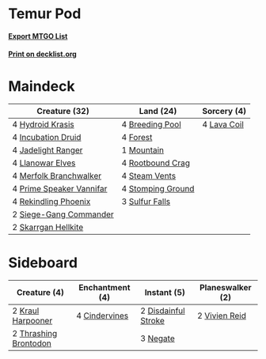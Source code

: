 # Temur Pod

#### [Export MTGO List](../collection/Temur%20Pod/Temur%20Pod.txt)
#### [Print on decklist.org](http://decklist.org/?deckmain=4%09Breeding%20Pool%0A4%09Forest%0A4%09Hydroid%20Krasis%0A4%09Incubation%20Druid%0A4%09Jadelight%20Ranger%0A4%09Lava%20Coil%0A4%09Llanowar%20Elves%0A4%09Merfolk%20Branchwalker%0A1%09Mountain%0A4%09Prime%20Speaker%20Vannifar%0A4%09Rekindling%20Phoenix%0A4%09Rootbound%20Crag%0A2%09Siege-Gang%20Commander%0A2%09Skarrgan%20Hellkite%0A4%09Steam%20Vents%0A4%09Stomping%20Ground%0A3%09Sulfur%20Falls&deckside=4%09Cindervines%0A2%09Disdainful%20Stroke%0A2%09Kraul%20Harpooner%0A3%09Negate%0A2%09Thrashing%20Brontodon%0A2%09Vivien%20Reid)
# Maindeck

|                                           Creature (32)                                           |                                         Land (24)                                          |                                     Sorcery (4)                                      |
|---------------------------------------------------------------------------------------------------|--------------------------------------------------------------------------------------------|--------------------------------------------------------------------------------------|
|4 [Hydroid Krasis](http://gatherer.wizards.com/Pages/Card/Details.aspx?multiverseid=457327)        |4 [Breeding Pool](http://gatherer.wizards.com/Pages/Card/Details.aspx?multiverseid=405095)  |4 [Lava Coil](http://gatherer.wizards.com/Pages/Card/Details.aspx?multiverseid=452858)|
|4 [Incubation Druid](http://gatherer.wizards.com/Pages/Card/Details.aspx?multiverseid=457275)      |4 [Forest](http://gatherer.wizards.com/Pages/Card/Details.aspx?multiverseid=439605)         |                                                                                      |
|4 [Jadelight Ranger](http://gatherer.wizards.com/Pages/Card/Details.aspx?multiverseid=439793)      |1 [Mountain](http://gatherer.wizards.com/Pages/Card/Details.aspx?multiverseid=439604)       |                                                                                      |
|4 [Llanowar Elves](http://gatherer.wizards.com/Pages/Card/Details.aspx?multiverseid=413717)        |4 [Rootbound Crag](http://gatherer.wizards.com/Pages/Card/Details.aspx?multiverseid=208042) |                                                                                      |
|4 [Merfolk Branchwalker](http://gatherer.wizards.com/Pages/Card/Details.aspx?multiverseid=435353)  |4 [Steam Vents](http://gatherer.wizards.com/Pages/Card/Details.aspx?multiverseid=405109)    |                                                                                      |
|4 [Prime Speaker Vannifar](http://gatherer.wizards.com/Pages/Card/Details.aspx?multiverseid=457339)|4 [Stomping Ground](http://gatherer.wizards.com/Pages/Card/Details.aspx?multiverseid=405110)|                                                                                      |
|4 [Rekindling Phoenix](http://gatherer.wizards.com/Pages/Card/Details.aspx?multiverseid=439768)    |3 [Sulfur Falls](http://gatherer.wizards.com/Pages/Card/Details.aspx?multiverseid=241987)   |                                                                                      |
|2 [Siege-Gang Commander](http://gatherer.wizards.com/Pages/Card/Details.aspx?multiverseid=413689)  |                                                                                            |                                                                                      |
|2 [Skarrgan Hellkite](http://gatherer.wizards.com/Pages/Card/Details.aspx?multiverseid=457258)     |                                                                                            |                                                                                      |


# Sideboard

|                                          Creature (4)                                          |                                    Enchantment (4)                                     |                                         Instant (5)                                          |                                    Planeswalker (2)                                    |
|------------------------------------------------------------------------------------------------|----------------------------------------------------------------------------------------|----------------------------------------------------------------------------------------------|----------------------------------------------------------------------------------------|
|2 [Kraul Harpooner](http://gatherer.wizards.com/Pages/Card/Details.aspx?multiverseid=452886)    |4 [Cindervines](http://gatherer.wizards.com/Pages/Card/Details.aspx?multiverseid=457305)|2 [Disdainful Stroke](http://gatherer.wizards.com/Pages/Card/Details.aspx?multiverseid=446776)|2 [Vivien Reid](http://gatherer.wizards.com/Pages/Card/Details.aspx?multiverseid=447344)|
|2 [Thrashing Brontodon](http://gatherer.wizards.com/Pages/Card/Details.aspx?multiverseid=439805)|                                                                                        |3 [Negate](http://gatherer.wizards.com/Pages/Card/Details.aspx?multiverseid=447135)           |                                                                                        |

